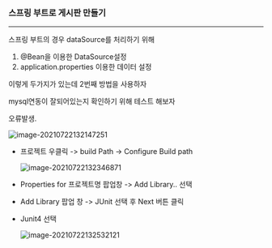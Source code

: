 ### 스프링 부트로 게시판 만들기

---

스프링 부트의 경우 dataSource를 처리하기 위해 

1. @Bean을 이용한 DataSource설정
2. application.properties 이용한 데이터 설정

이렇게 두가지가 있는데 2번째 방법을 사용하자 

mysql연동이 잘되어있는지 확인하기 위해 테스트 해보자 

오류발생.

![image-20210722132147251](C:\Users\user\AppData\Roaming\Typora\typora-user-images\image-20210722132147251.png)



* 프로젝트 우클릭 -> build Path -> Configure Build path 

  ![image-20210722132346871](C:\Users\user\AppData\Roaming\Typora\typora-user-images\image-20210722132346871.png)

* Properties for 프로젝트명 팝업창 -> Add Library.. 선택

* Add Library 팝업 창 -> JUnit 선택 후 Next 버튼 클릭

* Junit4 선택 

  ![image-20210722132532121](C:\Users\user\AppData\Roaming\Typora\typora-user-images\image-20210722132532121.png)

